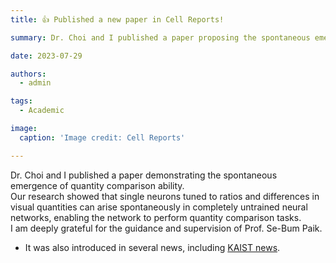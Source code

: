 ```yaml
---
title: 👍 Published a new paper in Cell Reports!

summary: Dr. Choi and I published a paper proposing the spontaneous emergence of quantity comparison ability. 

date: 2023-07-29

authors:
  - admin

tags:
  - Academic

image:
  caption: 'Image credit: Cell Reports'

---
```


Dr. Choi and I published a paper demonstrating the spontaneous emergence of quantity comparison ability. <br>
Our research showed that single neurons tuned to ratios and differences in visual quantities can arise spontaneously in completely untrained neural networks, enabling the network to perform quantity comparison tasks. <br>
I am deeply grateful for the guidance and supervision of Prof. Se-Bum Paik.

* It was also introduced in several news, including [KAIST news](https://news.kaist.ac.kr/news/html/news/?mode=V&mng_no=30790).


